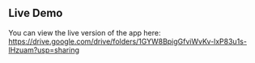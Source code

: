 ## Live Demo

You can view the live version of the app here: 
https://drive.google.com/drive/folders/1GYW8BpigGfviWvKv-lxP83u1s-lHzuam?usp=sharing
